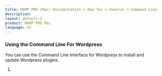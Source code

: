 ```yaml
---
title: MAMP PRO (Mac) Documentation > How Tos > General > Command Line For Wordpress
description: 
layout: default-2
product: MAMP PRO Mac
language: en
---
```


### Using the Command Line For Wordpress

You can use the Command Line Interface for Wordpress to install and update Wordpress plugins.

1. 





